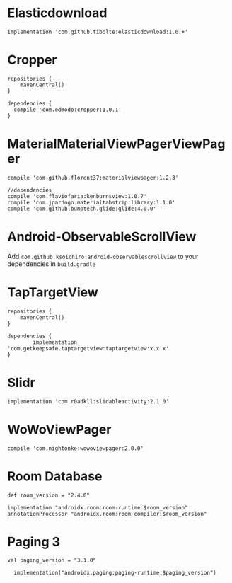 # Elasticdownload

```
implementation 'com.github.tibolte:elasticdownload:1.0.+'
```

# Cropper
```
repositories {
	mavenCentral()
}

dependencies {
  compile 'com.edmodo:cropper:1.0.1'
}
```

# MaterialMaterialViewPagerViewPager

```
compile 'com.github.florent37:materialviewpager:1.2.3'

//dependencies
compile 'com.flaviofaria:kenburnsview:1.0.7'
compile 'com.jpardogo.materialtabstrip:library:1.1.0'
compile 'com.github.bumptech.glide:glide:4.0.0'
```
# Android-ObservableScrollView

Add `com.github.ksoichiro:android-observablescrollview` to your dependencies in `build.gradle`

# TapTargetView 
```
repositories { 
    mavenCentral()
}

dependencies {
        implementation 'com.getkeepsafe.taptargetview:taptargetview:x.x.x'
}
```

# Slidr

```
implementation 'com.r0adkll:slidableactivity:2.1.0'
```

# WoWoViewPager

```
compile 'com.nightonke:wowoviewpager:2.0.0'
```

# Room Database 

```
def room_version = "2.4.0"

implementation "androidx.room:room-runtime:$room_version"
annotationProcessor "androidx.room:room-compiler:$room_version"

```

# Paging 3

```
val paging_version = "3.1.0"

  implementation("androidx.paging:paging-runtime:$paging_version")
```
